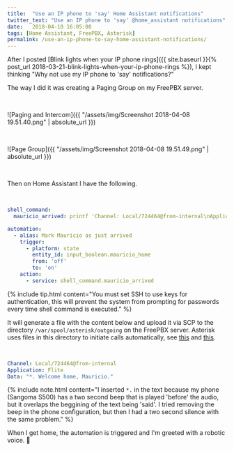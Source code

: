 ```yaml
---
title:  "Use an IP phone to 'say' Home Assistant notifications"
twitter_text: "Use an IP phone to 'say' @home_assistant notifications"
date:   2018-04-10 16:05:00
tags: [Home Assistant, FreePBX, Asterisk]
permalink: /use-an-ip-phone-to-say-home-assistant-notifications/
---
```

<!-- markdownlint-disable html -->
After I posted [Blink lights when your IP phone rings]({{ site.baseurl }}{% post_url 2018-03-21-blink-lights-when-your-ip-phone-rings %}), I kept thinking "Why not use my IP phone to 'say' notifications?"

The way I did it was creating a Paging Group on my FreePBX server.

<br />

![Paging and Intercom]({{ "/assets/img/Screenshot 2018-04-08 19.51.40.png" | absolute_url }})

<br />

![Page Group]({{ "/assets/img/Screenshot 2018-04-08 19.51.49.png" | absolute_url }})

<br />

Then on Home Assistant I have the following.

<br />

```yaml
shell_command:
  mauricio_arrived: printf 'Channel: Local/724464@from-internal\nApplication: Flite\nData: "*. Welcome home, Mauricio."' > `date +"%Y%m%d%H%M%S"`.call && scp *.call root@192.168.10.10:/var/spool/asterisk/outgoing && rm *.call

automation:
  - alias: Mark Mauricio as just arrived
    trigger:
      - platform: state
        entity_id: input_boolean.mauricio_home
        from: 'off'
        to: 'on'
    action:
      - service: shell_command.mauricio_arrived
```

{% include tip.html content="You must set SSH to use keys for authentication, this will prevent the system from prompting for passwords every time shell command is executed." %}

It will generate a file with the content below and upload it via SCP to the directory `/var/spool/asterisk/outgoing` on the FreePBX server. Asterisk uses files in this directory to initiate calls automatically, see [this](https://wiki.asterisk.org/wiki/display/AST/Asterisk+Call+Files) and [this](https://www.voip-info.org/wiki/view/Asterisk+auto-dial+out).

<br />

```yaml
Channel: Local/724464@from-internal
Application: Flite
Data: "*. Welcome home, Mauricio."
```

{% include note.html content="I inserted `*.` in the text because my phone \(Sangoma S500\) has a two second beep that is played 'before' the audio, but it overlaps the beggining of the text being 'said'. I tried removing the beep in the phone configuration, but then I had a two second silence with the same problem." %}

When I get home, the automation is triggered and I'm greeted with a robotic voice. 🤖
